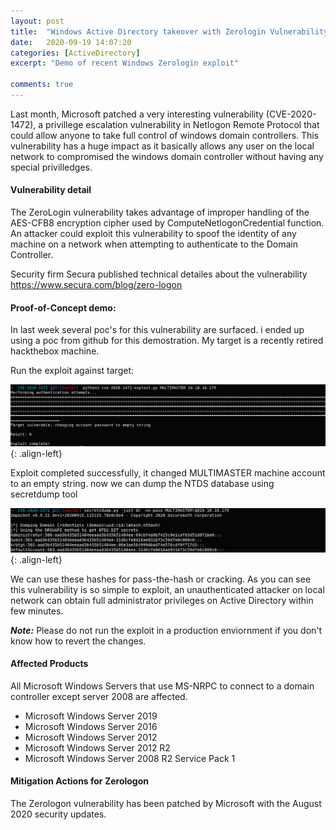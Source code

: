```yaml
---
layout: post
title:  "Windows Active Directory takeover with Zerologin Vulnerability (CVE-2020-1472)"
date:   2020-09-19 14:07:20
categories: [ActiveDirectory]
excerpt: "Demo of recent Windows Zerologin exploit"

comments: true
---
```



Last month, Microsoft patched a very interesting vulnerability (CVE-2020-1472), a privillege escalation vulnerability in Netlogon Remote Protocol that could allow anyone to take full control of windows domain controllers. This vulnerability has a huge impact as it basically allows any user on the local network to compromised the windows domain controller without having any special privilledges.  

#### Vulnerability detail

The ZeroLogin vulnerability takes advantage of improper handling of the AES-CFB8 encryption cipher used by ComputeNetlogonCredential function. An attacker could exploit this vulnerability to spoof the identity of any machine on a network when attempting to authenticate to the Domain Controller.

Security firm Secura published technical detailes about the vulnerability https://www.secura.com/blog/zero-logon



#### Proof-of-Concept demo:

In last week several poc's for this vulnerability are surfaced. i ended up using a poc from github for this demostration. My target is a recently retired hackthebox machine.

Run the exploit against target:

![source-01](/img/zero1.PNG){: .align-left}


Exploit completed successfully, it changed MULTIMASTER machine account to an empty string. now we can dump the NTDS database using secretdump tool

![source-01](/img/zero2.PNG){: .align-left}

We can use these hashes for pass-the-hash or cracking. 
As you can see this vulnerability is so simple to exploit, an unauthenticated attacker on local network can obtain full administrator privileges on Active Directory within few minutes. 

***Note:*** Please do not run the exploit in a production enviornment if you don't know how to revert the changes.


#### Affected Products

All Microsoft Windows Servers that use MS-NRPC to connect to a domain controller except server 2008 are affected.

+ Microsoft Windows Server 2019
+ Microsoft Windows Server 2016
+ Microsoft Windows Server 2012
+ Microsoft Windows Server 2012 R2
+ Microsoft Windows Server 2008 R2 Service Pack 1


#### Mitigation Actions for Zerologon

The Zerologon vulnerability has been patched by Microsoft with the August 2020 security updates.
